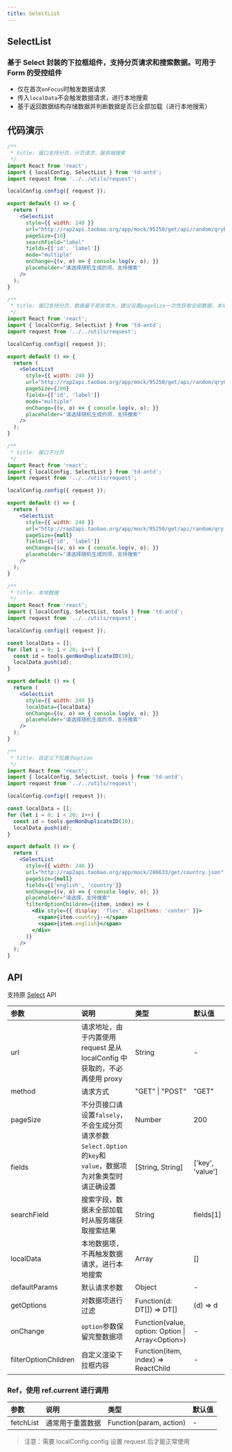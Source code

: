 ```yaml
---
title: SelectList
---
```


## SelectList

### 基于 Select 封装的下拉框组件，支持分页请求和搜索数据。可用于 Form 的受控组件

- 仅在首次`onFocus`时触发数据请求
- 传入`localData`不会触发数据请求，进行本地搜索
- 基于返回数据结构存储数据并判断数据是否已全部加载（进行本地搜索）

## 代码演示

```jsx
/**
 * title: 接口支持分页，分页请求，服务端搜索
 */
import React from 'react';
import { localConfig, SelectList } from 'td-antd';
import request from '../../utils/request';

localConfig.config({ request });

export default () => {
  return (
    <SelectList
      style={{ width: 240 }}
      url="http://rap2api.taobao.org/app/mock/95250/get/api/random/qryByPage.json"
      pageSize={10}
      searchField="label"
      fields={['id', 'label']}
      mode="multiple"
      onChange={(v, o) => { console.log(v, o); }}
      placeholder="请选择随机生成的项，支持搜索"
    />
  );
}
```

```jsx
/**
 * title: 接口支持分页，数据量不是非常大，建议设置pageSize一次性获取全部数据，本地搜索
 */
import React from 'react';
import { localConfig, SelectList } from 'td-antd';
import request from '../../utils/request';

localConfig.config({ request });

export default () => {
  return (
    <SelectList
      style={{ width: 240 }}
      url="http://rap2api.taobao.org/app/mock/95250/get/api/random/qryOnePage.json"
      pageSize={200}
      fields={['id', 'label']}
      mode="multiple"
      onChange={(v, o) => { console.log(v, o); }}
      placeholder="请选择随机生成的项，支持搜索"
    />
  );
}
```

```jsx
/**
 * title: 接口不分页
 */
import React from 'react';
import { localConfig, SelectList } from 'td-antd';
import request from '../../utils/request';

localConfig.config({ request });

export default () => {
  return (
    <SelectList
      style={{ width: 240 }}
      url="http://rap2api.taobao.org/app/mock/95250/get/api/random/qry.json"
      pageSize={null}
      fields={['id', 'label']}
      onChange={(v, o) => { console.log(v, o); }}
      placeholder="请选择随机生成的项，支持搜索"
    />
  );
}
```

```jsx
/**
 * title: 本地数据
 */
import React from 'react';
import { localConfig, SelectList, tools } from 'td-antd';
import request from '../../utils/request';

localConfig.config({ request });

const localData = [];
for (let i = 0; i < 20; i++) {
  const id = tools.genNonDuplicateID(10);
  localData.push(id);
}

export default () => {
  return (
    <SelectList
      style={{ width: 240 }}
      localData={localData}
      onChange={(v, o) => { console.log(v, o); }}
      placeholder="请选择随机生成的项，支持搜索"
    />
  );
}
```

```jsx
/**
 * title: 自定义下拉展示option
 */
import React from 'react';
import { localConfig, SelectList, tools } from 'td-antd';
import request from '../../utils/request';

localConfig.config({ request });

const localData = [];
for (let i = 0; i < 20; i++) {
  const id = tools.genNonDuplicateID(10);
  localData.push(id);
}

export default () => {
  return (
    <SelectList
      style={{ width: 240 }}
      url="http://rap2api.taobao.org/app/mock/286633/get/country.json"
      pageSize={null}
      fields={['english', 'country']}
      onChange={(v, o) => { console.log(v, o); }}
      placeholder="请选择，支持搜索"
      filterOptionChildren={(item, index) => (
        <div style={{ display: 'flex', alignItems: 'center' }}>
          <span>{item.country}--</span>
          <span>{item.english}</span>
        </div>
      )}
    />
  );
}
```

## API

支持原 [Select](https://ant-design.gitee.io/components/select-cn/) API

|参数|说明|类型|默认值|
|:--|:--|:--|:--|
|url|请求地址，由于内置使用 request 是从 localConfig 中获取的，不必再使用 proxy|String|-|
|method|请求方式|"GET" \| "POST"|"GET"|
|pageSize|不分页接口请设置`falsely`，不会生成分页请求参数|Number|200|
|fields|`Select.Option`的`key`和`value`，数据项为对象类型时请正确设置|[String, String]|['key', 'value']|
|searchField|搜索字段，数据未全部加载时从服务端获取搜索结果|String|fields[1]|
|localData|本地数据项，不再触发数据请求，进行本地搜索|Array|[]|
|defaultParams|默认请求参数|Object|-|
|getOptions|对数据项进行过滤|Function(d: DT[]) => DT[]|(d) => d|
|onChange|`option`参数保留完整数据项|Function(value, option: Option \| Array\<Option\>)|-|
|filterOptionChildren|自定义渲染下拉框内容 |Function(item, index) => ReactChild|-|

### Ref，使用 ref.current 进行调用

|参数|说明|类型|默认值|
|:--|:--|:--|:--|
|fetchList|通常用于重置数据|Function(param, action)|-|

> 注意：需要 localConfig.config 设置 request 后才能正常使用